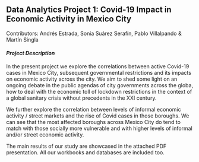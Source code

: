 ## Data Analytics Project 1: Covid-19 Impact in Economic Activity in Mexico City
Contributors: Andrés Estrada, Sonia Suárez Serafín, Pablo Villalpando & Martín Singla

#### _Project Description_
In the present project we explore the correlations between active Covid-19 cases in Mexico City, subsequent governmental restrictions and its impacts on economic activity across the city. We aim to shed some light on an ongoing debate in the public agendas of city governments across the globa, how to deal with the economic toll of lockdown restrictions in the context of a global sanitary crisis without precedents in the XXI century. 

We further explore the correlation between levels of informal economic activity / street markets and the rise of Covid cases in those boroughs. We can see that the most affected boroughs across Mexico City do tend to match with those socially more vulnerable and with higher levels of informal and/or street economic activity.

The main results of our study are showcased in the attached PDF presentation. All our workbooks and databases are included too.
